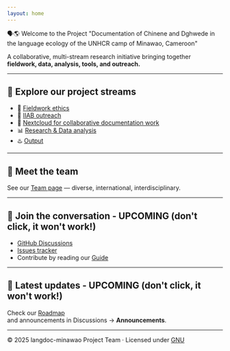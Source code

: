 ```yaml
---
layout: home
---
```



🗣️🌎 Welcome to the Project "Documentation of Chinene and Dghwede in the language ecology of the UNHCR camp of Minawao, Cameroon"

A collaborative, multi-stream research initiative bringing together  
**fieldwork, data, analysis, tools, and outreach.**

---

## 🔗 Explore our project streams
- 🤝 [Fieldwork ethics](https://github.com/langdoc-minawao/field-ethics)  
- 🛜 [IIAB outreach](https://github.com/langdoc-minawao/iiab-outreach)  
- 🔗 [Nextcloud for collaborative documentation work](https://github.com/langdoc-minawao/field-nextcloud)  
- 📊 [Research & Data analysis](https://github.com/langdoc-minawao/data-analysis)  
- ♨️ [Output](https://github.com/langdoc-minawao/output)

---

## 👥 Meet the team
See our [Team page](team.md) — diverse, international, interdisciplinary.  

---

## 💬 Join the conversation - UPCOMING (don't click, it won't work!)
- [GitHub Discussions](https://github.com/ORG/project-meta/discussions)  
- [Issues tracker](https://github.com/ORG/project-meta/issues)  
- Contribute by reading our [Guide](https://github.com/ORG/project-meta/blob/main/CONTRIBUTING.md)

---

## 📅 Latest updates - UPCOMING (don't click, it won't work!)
Check our [Roadmap](https://github.com/ORG/project-meta/projects)  
and announcements in Discussions → **Announcements**.

---

© 2025 langdoc-minawao Project Team · Licensed under [GNU](LICENSE)